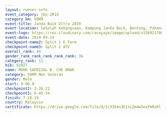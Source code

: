```yaml
---
layout: runner-info 
event_category: jbu-2019 
category_km: 50KM 
event-title: Janda Baik Ultra 2019 
event-location: Sekolah Kebangsaan, Kampung Janda Baik, Bentong, Pahang, Malaysia 
event-logo: https://res.cloudinary.com/raceyaya/image/upload/v1569217009/logo/janda-baik_vch1pc.jpg 
event-date: 2019-09-14 
checkpoint-name2: Split 1 E Farm 
checkpoint-name3: Split 2 ATV 
overall_rank: 44
gender_rank_rank_rank_rank_rank: 36
category_rank: 11
bib: 52027
name: MOHD SAFRIZAL B. CHE OMAR
category: 50KM Men Veteran
gender: Male
start: 0-00.0
checkpoint2: 3-26-22
checkpoint3: 6-49-34
finish: 7-18-19
country: Malaysia
certificate: https://drive.google.com/file/d/1r33Sen3E1iLZm4w5exFmRsRllo5HHdCk/view?usp=sharing
---
```

